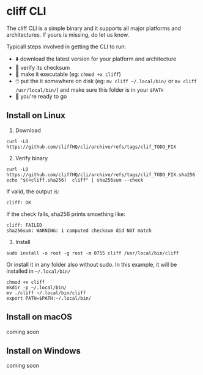 # cliff CLI

The cliff CLI is a simple binary and it supports all major platforms and architectures. If yours is missing, do let us know.

Typicall steps involved in getting the CLI to run:
- ⬇️ download the latest version for your platform and architecture
- 🧰 verify its checksum
- 🧯 make it executable (eg: `chmod +x cliff`)
- 🖱️ put the it somewhere on disk (eg: `mv cliff ~/.local/bin/` or `mv cliff /usr/local/bin/`) and make sure this folder is in your `$PATH`
- 🎉 you're ready to go


## Install on Linux

1. Download
```
curl -LO https://github.com/cliffHQ/cli/archive/refs/tags/clif_TODO_FIX
```

2. Verify binary
```
curl -LO https://github.com/cliffHQ/cli/archive/refs/tags/clif_TODO_FIX.sha256
echo "$(<cliff.sha256)  cliff" | sha256sum --check
```

If valid, the output is:
```
cliff: OK
```

If the check fails, sha256 prints smoething like:
```
cliff: FAILED
sha256sum: WARNING: 1 computed checksum did NOT match
```

3. Install
```
sudo install -o root -g root -m 0755 cliff /usr/local/bin/cliff
```

Or install it in any folder also without sudo. In this example, it will be installed in `~/.local/bin/`
```
chmod +x cliff
mkdir -p ~/.local/bin/
mv ./cliff ~/.local/bin/cliff
export PATH=$PATH:~/.local/bin/
```

## Install on macOS

coming soon

## Install on Windows

coming soon
